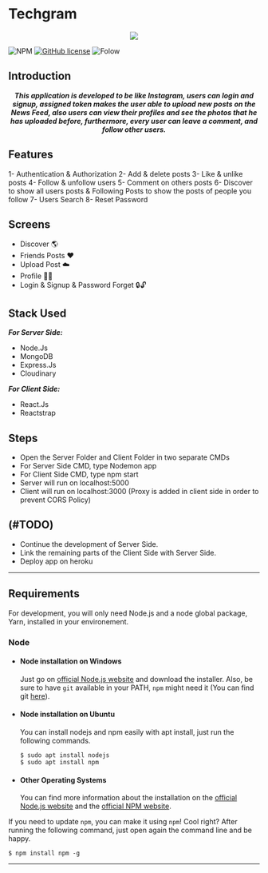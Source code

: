 # Techgram

<p align="center">
  <img src="https://res.cloudinary.com/djvh0aebv/image/upload/v1591356882/Capture_zb6zxr.png">
</p>


![NPM](https://img.shields.io/npm/v/npm)
[![GitHub license](https://img.shields.io/github/license/OmarReda/Techgram)](https://github.com/OmarReda/Techgram/blob/master/LICENSE)
![Folow](https://img.shields.io/github/followers/OmarReda?label=Follow&style=social)


## Introduction
<p align="center">
   <strong><i>This application is developed to be like Instagram, users can login and signup, assigned token makes the user able to upload new posts on the News Feed, also users can view their profiles and see the photos that he has uploaded before, furthermore, every user can leave a comment, and follow other users.</i></strong>
  </p>
 
 
## Features

1- Authentication & Authorization
2- Add & delete posts
3- Like & unlike posts
4- Follow & unfollow users
5- Comment on others posts
6- Discover to show all users posts & Following Posts to show the posts of people you follow
7- Users Search
8- Reset Password


## Screens

  - Discover 🌎
  - Friends Posts ❤️
  - Upload Post ☁️
  - Profile 👨‍💻
  - Login & Signup & Password Forget  🔒🔓


## Stack Used

**_For Server Side:_**
   - Node.Js
   - MongoDB
   - Express.Js
   - Cloudinary
  
**_For Client Side:_**
   - React.Js
   - Reactstrap
  

## Steps

- Open the Server Folder and Client Folder in two separate CMDs
- For Server Side CMD, type Nodemon app
- For Client Side CMD, type npm start
- Server will run on localhost:5000
- Client will run on localhost:3000 
(Proxy is added in client side in order to prevent CORS Policy)


## (#TODO)

- Continue the development of Server Side.
- Link the remaining parts of the Client Side with Server Side.
- Deploy app on heroku


---
## Requirements

For development, you will only need Node.js and a node global package, Yarn, installed in your environement.

### Node
- #### Node installation on Windows

  Just go on [official Node.js website](https://nodejs.org/) and download the installer.
Also, be sure to have `git` available in your PATH, `npm` might need it (You can find git [here](https://git-scm.com/)).

- #### Node installation on Ubuntu

  You can install nodejs and npm easily with apt install, just run the following commands.

      $ sudo apt install nodejs
      $ sudo apt install npm

- #### Other Operating Systems
  You can find more information about the installation on the [official Node.js website](https://nodejs.org/) and the [official NPM website](https://npmjs.org/).

If you need to update `npm`, you can make it using `npm`! Cool right? After running the following command, just open again the command line and be happy.

    $ npm install npm -g

---

